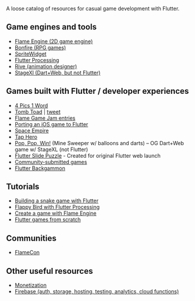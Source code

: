 A loose catalog of resources for casual game development with Flutter. 

## Game engines and tools

- [Flame Engine (2D game engine)](https://flame-engine.org/)
- [Bonfire (RPG games)](https://pub.dev/packages/bonfire)
- [SpriteWidget](https://github.com/spritewidget/spritewidget)
- [Flutter Processing](https://github.com/matthew-carroll/flutter_processing)
- [Rive (animation designer)](https://rive.app/)
- [StageXl (Dart+Web, but not Flutter)](http://www.stagexl.org/)

## Games built with Flutter / developer experiences
- [4 Pics 1 Word](https://play.google.com/store/apps/details?id=de.lotum.whatsinthefoto.us)
- [Tomb Toad](http://www.missionctrlgames.com/) | [tweet](https://twitter.com/missionctrlgame/status/1329149448971280385)
- [Flame Game Jam entries](https://itch.io/jam/1st-flame-game-jam/entries)
- [Porting an iOS game to Flutter](https://twitter.com/drcoderz/status/1458449373424062474)
- [Space Empire](https://github.com/SatyamX64/space_empires)
- [Tap Hero](https://github.com/mkiisoft/taphero)
- [Pop, Pop, Win!](https://dart-lang.github.io/sample-pop_pop_win/) (Mine Sweeper w/ balloons and darts) – OG Dart+Web game w/ StageXL (not Flutter)
- [Flutter Slide Puzzle](https://flutter.github.io/samples/web/slide_puzzle/) - Created for original Flutter web launch
- [Community-submitted games](https://flutterawesome.com/tag/games/)
- [Flutter Backgammon](https://github.com/csells/fibscli)

## Tutorials
- [Building a snake game with Flutter](https://www.raywenderlich.com/19430602-how-to-create-a-2d-snake-game-in-flutter)
- [Flappy Bird with Flutter Processing](https://www.youtube.com/watch?v=l2LO_pBEP5Y)
- [Create a game with Flame Engine](https://blog.devowl.de/flutter-flame-step-1-create-your-game-b3b6ee387d77)
- [Flutter games from scratch](https://www.youtube.com/playlist?list=PLlvRDpXh1Se6kipeBLiF1xByAEmxYie6J)

## Communities
- [FlameCon](https://www.meetup.com/FlameCon/)

## Other useful resources
- [Monetization](https://flutter.dev/ads)
- [Firebase (auth, storage, hosting, testing, analytics, cloud functions)](https://firebase.flutter.dev/docs/overview)